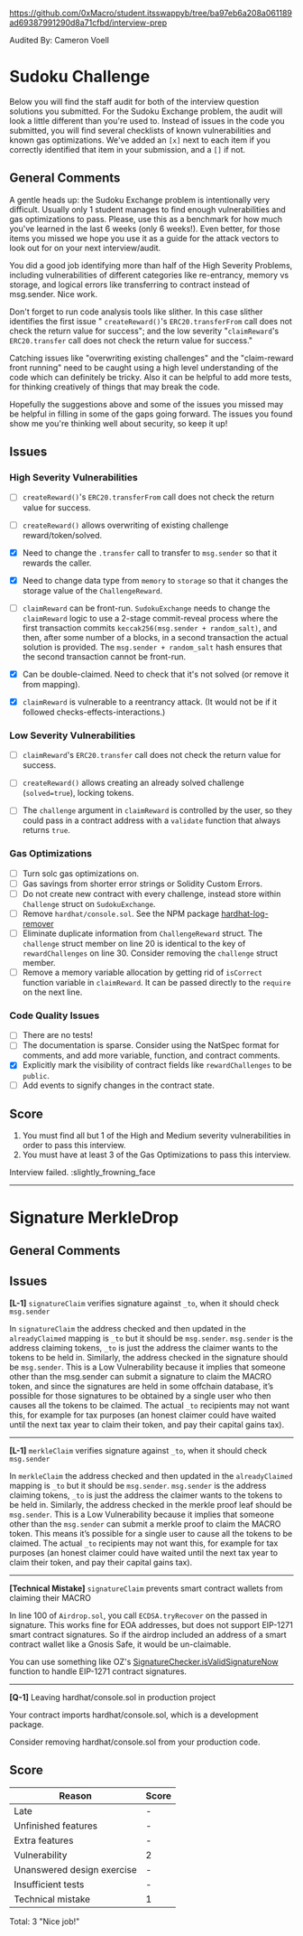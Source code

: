 https://github.com/0xMacro/student.itsswappyb/tree/ba97eb6a208a061189ad69387991290d8a71cfbd/interview-prep

Audited By: Cameron Voell

# Sudoku Challenge

Below you will find the staff audit for both of the interview question solutions you submitted. For the Sudoku Exchange problem, the audit will look a little different than you're used to. Instead of issues in the code you submitted, you will find several checklists of known vulnerabilities and known gas optimizations. We've added an `[x]` next to each item if you correctly identified that item in your submission, and a `[]` if not.

## General Comments

A gentle heads up: the Sudoku Exchange problem is intentionally very difficult. Usually only 1 student manages to find enough vulnerabilities and gas optimizations to pass. Please, use this as a benchmark for how much you've learned in the last 6 weeks (only 6 weeks!). Even better, for those items you missed we hope you use it as a guide for the attack vectors to look out for on your next interview/audit.

You did a good job identifying more than half of the High Severity Problems, including vulnerabilities of different categories like re-entrancy, memory vs storage, and logical errors like transferring to contract instead of msg.sender. Nice work.

Don't forget to run code analysis tools like slither. In this case slither identifies the first issue " `createReward()`'s `ERC20.transferFrom` call does not check the return value for success"; and the low severity "`claimReward`'s `ERC20.transfer` call does not check the return value for success."

Catching issues like "overwriting existing challenges" and the "claim-reward front running" need to be caught using a high level understanding of the code which can definitely be tricky. Also it can be helpful to add more tests, for thinking creatively of things that may break the code. 

Hopefully the suggestions above and some of the issues you missed may be helpful in filling in some of the gaps going forward. The issues you found show me you're thinking well about security, so keep it up!

## Issues

### High Severity Vulnerabilities

- [ ] `createReward()`'s `ERC20.transferFrom` call does not check the return value for success.

- [ ] `createReward()` allows overwriting of existing challenge reward/token/solved.

- [x] Need to change the `.transfer` call to transfer to `msg.sender` so that it rewards the caller.

- [x] Need to change data type from `memory` to `storage` so that it changes the storage value of the `ChallengeReward`.

- [ ] `claimReward` can be front-run. `SudokuExchange` needs to change the `claimReward` logic to use a 2-stage commit-reveal process where the first transaction commits `keccak256(msg.sender + random_salt)`, and then, after some number of a blocks, in a second transaction the actual solution is provided. The `msg.sender + random_salt` hash ensures that the second transaction cannot be front-run.

- [x] Can be double-claimed. Need to check that it's not solved (or remove it from mapping).

- [x] `claimReward` is vulnerable to a reentrancy attack. (It would not be if it followed checks-effects-interactions.)

### Low Severity Vulnerabilities

- [ ] `claimReward`'s `ERC20.transfer` call does not check the return value for success.

- [ ] `createReward()` allows creating an already solved challenge (`solved=true`), locking tokens.

- [ ] The `challenge` argument in `claimReward` is controlled by the user, so they could pass in a contract address with a `validate` function that always returns `true`.

### Gas Optimizations

- [ ] Turn solc gas optimizations on.
- [ ] Gas savings from shorter error strings or Solidity Custom Errors.
- [ ] Do not create new contract with every challenge, instead store within `Challenge` struct on `SudokuExchange`.
- [ ] Remove `hardhat/console.sol`. See the NPM package [hardhat-log-remover](https://www.npmjs.com/package/hardhat-log-remover)
- [ ] Eliminate duplicate information from `ChallengeReward` struct. The `challenge` struct member on line 20 is identical to the key of `rewardChallenges` on line 30. Consider removing the `challenge` struct member.
- [ ] Remove a memory variable allocation by getting rid of `isCorrect` function variable in `claimReward`. It can be passed directly to the `require` on the next line.

### Code Quality Issues

- [ ] There are no tests!
- [ ] The documentation is sparse. Consider using the NatSpec format for comments, and add more variable, function, and contract comments.
- [x] Explicitly mark the visibility of contract fields like `rewardChallenges` to be `public`.
- [ ] Add events to signify changes in the contract state.

## Score

1) You must find all but 1 of the High and Medium severity vulnerabilities in order to pass this interview.
2) You must have at least 3 of the Gas Optimizations to pass this interview.

Interview failed. :slightly_frowning_face

---

# Signature MerkleDrop

## General Comments

## Issues

**[L-1]** `signatureClaim` verifies signature against `_to`, when it should check `msg.sender`

In `signatureClaim` the address checked and then updated in the `alreadyClaimed` mapping is `_to` but it should be `msg.sender`. `msg.sender` is the address claiming tokens, `_to` is just the address the claimer wants to the tokens to be held in. Similarly, the address checked in the signature should be `msg.sender`. This is a Low Vulnerability because it implies that someone other than the msg.sender can submit a signature to claim the MACRO token, and since the signatures are held in some offchain database, it’s possible for those signatures to be obtained by a single user who then causes all the tokens to be claimed. The actual `_to` recipients may not want this, for example for tax purposes (an honest claimer could have waited until the next tax year to claim their token, and pay their capital gains tax).

---

**[L-1]** `merkleClaim` verifies signature against `_to`, when it should check `msg.sender`

In `merkleClaim` the address checked and then updated in the `alreadyClaimed` mapping is `_to` but it should be `msg.sender`. `msg.sender` is the address claiming tokens, `_to` is just the address the claimer wants to the tokens to be held in. Similarly, the address checked in the merkle proof leaf should be `msg.sender`. This is a Low Vulnerability because it implies that someone other than the `msg.sender` can submit a merkle proof to claim the MACRO token. This means it’s possible for a single user to cause all the tokens to be claimed. The actual `_to` recipients may not want this, for example for tax purposes (an honest claimer could have waited until the next tax year to claim their token, and pay their capital gains tax).

---

**[Technical Mistake]** `signatureClaim` prevents smart contract wallets from claiming their MACRO

In line 100 of `Airdrop.sol`, you call `ECDSA.tryRecover` on the passed in signature. This works fine for EOA addresses, but does not support EIP-1271 smart contract signatures. So if the airdrop included an address of a smart contract wallet like a Gnosis Safe, it would be un-claimable.

You can use something like OZ's [SignatureChecker.isValidSignatureNow](https://github.com/OpenZeppelin/openzeppelin-contracts/blob/master/contracts/utils/cryptography/SignatureChecker.sol#L25) function to handle EIP-1271 contract signatures.

---

**[Q-1]** Leaving hardhat/console.sol in production project

Your contract imports hardhat/console.sol, which is a development package.

Consider removing hardhat/console.sol from your production code.

## Score

| Reason | Score |
|-|-|
| Late                       | - |
| Unfinished features        | - |
| Extra features             | - |
| Vulnerability              | 2 |
| Unanswered design exercise | - |
| Insufficient tests         | - |
| Technical mistake          | 1 |

Total: 3
"Nice job!"
